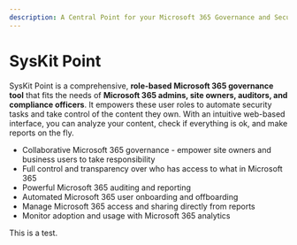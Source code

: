 ```yaml
---
description: A Central Point for your Microsoft 365 Governance and Security
---
```


# SysKit Point

SysKit Point is a comprehensive, **role-based Microsoft 365 governance tool** that fits the needs of **Microsoft 365 admins, site owners, auditors, and compliance officers**. It empowers these user roles to automate security tasks and take control of the content they own. With an intuitive web-based interface, you can analyze your content, check if everything is ok, and make reports on the fly.

* Collaborative Microsoft 365 governance - empower site owners and business users to take responsibility 
* Full control and transparency over who has access to what in Microsoft 365
* Powerful Microsoft 365 auditing and reporting 
* Automated Microsoft 365 user onboarding and offboarding
* Manage Microsoft 365 access and sharing directly from reports
* Monitor adoption and usage with Microsoft 365 analytics 

This is a test.